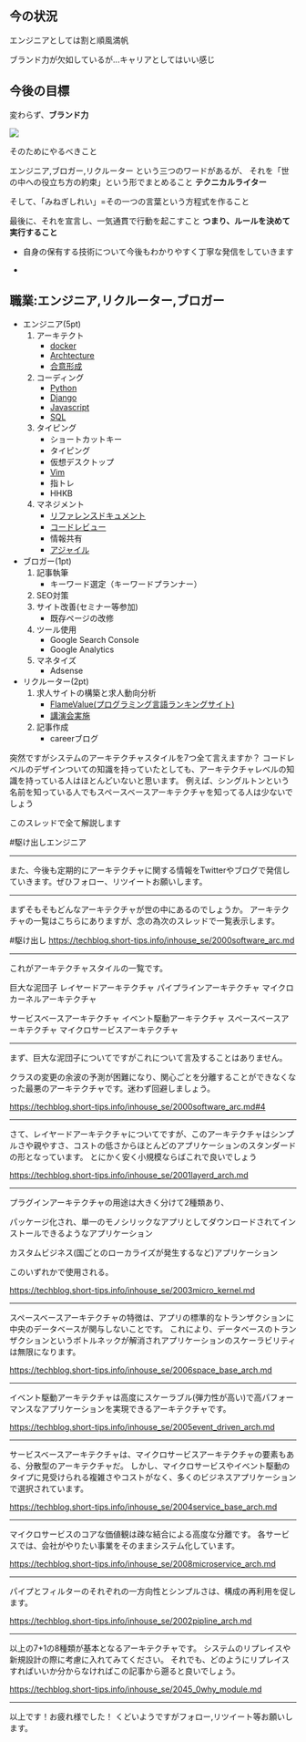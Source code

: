 


## 今の状況

エンジニアとしては割と順風満帆

ブランド力が欠如しているが...キャリアとしてはいい感じ


## 今後の目標

変わらず、**ブランド力**

<img src="https://prdx.co.jp/visions-prdx/wordpress/wp-content/uploads/2020/03/pdx_13_01.jpg">

そのためにやるべきこと

エンジニア,ブロガー,リクルーター
という三つのワードがあるが、
それを「世の中への役立ち方の約束」という形でまとめること
**テクニカルライター**

そして、「みねぎしれい」=その一つの言葉という方程式を作ること

最後に、それを宣言し、一気通貫で行動を起こすこと
**つまり、ルールを決めて実行すること**

- 自身の保有する技術について今後もわかりやすく丁寧な発信をしていきます

- 











## 職業:エンジニア,リクルーター,ブロガー

- エンジニア(5pt)
    1. アーキテクト
        - [docker](https://techblog.short-tips.info/docker/)
        - [Archtecture](https://techblog.short-tips.info/inhouse_se/)
        - [合意形成](https://pm.short-tips.info/communication/)
    2. コーディング
        - [Python](https://techblog.short-tips.info/python/)
        - [Django](https://techblog.short-tips.info/python/)
        - [Javascript](https://techblog.short-tips.info/javascript/)
        - [SQL](https://techblog.short-tips.info/sql/)
    3. タイピング
        - ショートカットキー
        - タイピング
        - 仮想デスクトップ
        - [Vim](https://techblog.short-tips.info/vim/)
        - 指トレ
        - HHKB
    4. マネジメント
        - [リファレンスドキュメント](https://pm.short-tips.info/culture/1217documentation.md)
        - [コードレビュー](https://pm.short-tips.info/culture/1040team.md)
        - 情報共有
        - [アジャイル](https://pm.short-tips.info/agile/1000inception_deck.md)
- ブロガー(1pt)
    1. 記事執筆
        - キーワード選定（キーワードプランナー）
    2. SEO対策
    3. サイト改善(セミナー等参加)
        - 既存ページの改修
    4. ツール使用
        - Google Search Console
        - Google Analytics
    5. マネタイズ
        - Adsense
- リクルーター(2pt)
    1. 求人サイトの構築と求人動向分析
        - [FlameValue(プログラミング言語ランキングサイト)](https://flamevalue.short-tips.info/)
        - [講演会実施](https://twitter.com/goofmint/status/1587353125827944448)
    2. 記事作成
        - careerブログ





突然ですがシステムのアーキテクチャスタイルを7つ全て言えますか？
コードレベルのデザインついての知識を持っていたとしても、アーキテクチャレベルの知識を持っている人はほとんどいないと思います。
例えば、シングルトンという名前を知っている人でもスペースベースアーキテクチャを知ってる人は少ないでしょう

このスレッドで全て解説します

#駆け出しエンジニア

---

また、今後も定期的にアーキテクチャに関する情報をTwitterやブログで発信していきます。ぜひフォロー、リツイートお願いします。

---

まずそもそもどんなアーキテクチャが世の中にあるのでしょうか。
アーキテクチャの一覧はこちらにありますが、念の為次のスレッドで一覧表示します。


#駆け出し
https://techblog.short-tips.info/inhouse_se/2000software_arc.md

---

これがアーキテクチャスタイルの一覧です。

巨大な泥団子
レイヤードアーキテクチャ
パイプラインアーキテクチャ
マイクロカーネルアーキテクチャ

サービスベースアーキテクチャ
イベント駆動アーキテクチャ
スペースベースアーキテクチャ
マイクロサービスアーキテクチャ

---

まず、巨大な泥団子についてですがこれについて言及することはありません。

クラスの変更の余波の予測が困難になり、関心ごとを分離することができなくなった最悪のアーキテクチャです。迷わず回避しましょう。

https://techblog.short-tips.info/inhouse_se/2000software_arc.md#4

---

さて、レイヤードアーキテクチャについてですが、このアーキテクチャはシンプルさや親やすさ、コストの低さからほとんどのアプリケーションのスタンダードの形となっています。
とにかく安く小規模ならばこれで良いでしょう

https://techblog.short-tips.info/inhouse_se/2001layerd_arch.md


---

プラグインアーキテクチャの用途は大きく分けて2種類あり、

パッケージ化され、単一のモノシリックなアプリとしてダウンロードされてインストールできるようなアプリケーション

カスタムビジネス(国ごとのローカライズが発生するなど)アプリケーション

このいずれかで使用される。

https://techblog.short-tips.info/inhouse_se/2003micro_kernel.md


---


スペースベースアーキテクチャの特徴は、アプリの標準的なトランザクションに中央のデータベースが関与しないことです。 これにより、データベースのトランザクションというボトルネックが解消されアプリケーションのスケーラビリティは無限になります。

https://techblog.short-tips.info/inhouse_se/2006space_base_arch.md


---

イベント駆動アーキテクチャは高度にスケーラブル(弾力性が高い)で高パフォーマンスなアプリケーションを実現できるアーキテクチャです。

https://techblog.short-tips.info/inhouse_se/2005event_driven_arch.md


---

サービスベースアーキテクチャは、マイクロサービスアーキテクチャの要素もある、分散型のアーキテクチャだ。
しかし、マイクロサービスやイベント駆動のタイプに見受けられる複雑さやコストがなく、多くのビジネスアプリケーションで選択されています。

https://techblog.short-tips.info/inhouse_se/2004service_base_arch.md

---

マイクロサービスのコアな価値観は疎な結合による高度な分離です。 各サービスでは、会社がやりたい事業をそのままシステム化しています。

https://techblog.short-tips.info/inhouse_se/2008microservice_arch.md


---

パイプとフィルターのそれぞれの一方向性とシンプルさは、構成の再利用を促します。

https://techblog.short-tips.info/inhouse_se/2002pipline_arch.md

---

以上の7+1の8種類が基本となるアーキテクチャです。
システムのリプレイスや新規設計の際に考慮に入れてみてください。
それでも、どのようにリプレイスすればいいか分からなければこの記事から遡ると良いでしょう。

https://techblog.short-tips.info/inhouse_se/2045_0why_module.md

---

以上です！お疲れ様でした！
くどいようですがフォロー,リツイート等お願いします。









